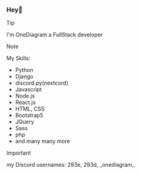 ### Hey👋 
> [!TIP]
> I'm OneDiagram
> a FullStack developer

> [!NOTE]
> My Skills:
> - Python
> - Django
> - discord.py(nextcord)
> - Javascript
> - Node.js
> - React.js
> - HTML, CSS
> - Bootstrap5
> - JQuery
> - Sass
> - php
> - and many many more

> [!IMPORTANT]
> my Discord usernames: 293e, 293d, \_onediagram\_


